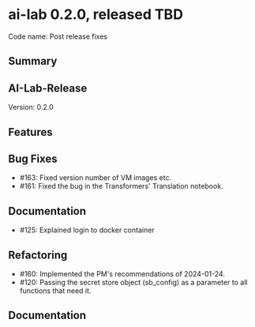 # ai-lab 0.2.0, released TBD

Code name: Post release fixes

## Summary


## AI-Lab-Release

Version: 0.2.0

## Features

## Bug Fixes

* #163: Fixed version number of VM images etc.
* #161: Fixed the bug in the Transformers' Translation notebook.

## Documentation

* #125: Explained login to docker container

## Refactoring

* #160: Implemented the PM's recommendations of 2024-01-24.
* #120: Passing the secret store object (sb_config) as a parameter to all functions that need it.

## Documentation

